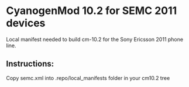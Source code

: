 CyanogenMod 10.2 for SEMC 2011 devices
===============

Local manifest needed to build cm-10.2 for the Sony Ericsson 2011 phone line.

Instructions:
-------------

Copy semc.xml into .repo/local_manifests folder in your cm10.2 tree

